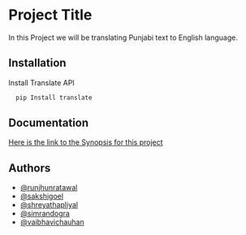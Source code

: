 # Project Title

 In this Project we will be translating Punjabi text to English language.

## Installation

Install Translate API

```bash
  pip Install translate
```

## Documentation

[Here is the link to the Synopsis for this project](https://docs.google.com/document/d/1voRiE_BTNJQ7iCOWOqUC37QoyeT0AEGTvZ1E_qT92wg/edit?usp=sharing)


## Authors

- [@runjhunratawal](https://github.com/runjhunratawal)
- [@sakshigoel](https://github.com/GoelSakshi21)
- [@shreyathapliyal](https://github.com/ShreyaThapliyal)
- [@simrandogra](https://github.com/simrandogra059)
- [@vaibhavichauhan](https://github.com/VaibhaviChauhan)





